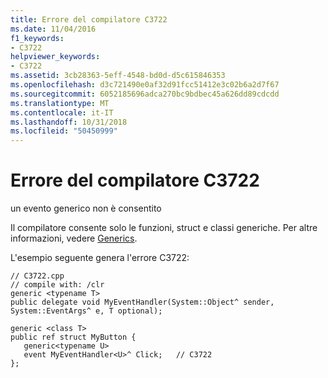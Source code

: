 ```yaml
---
title: Errore del compilatore C3722
ms.date: 11/04/2016
f1_keywords:
- C3722
helpviewer_keywords:
- C3722
ms.assetid: 3cb28363-5eff-4548-bd0d-d5c615846353
ms.openlocfilehash: d3c721490e0af32d91fcc51412e3c02b6a2d7f67
ms.sourcegitcommit: 6052185696adca270bc9bdbec45a626dd89cdcdd
ms.translationtype: MT
ms.contentlocale: it-IT
ms.lasthandoff: 10/31/2018
ms.locfileid: "50450999"
---
```

# <a name="compiler-error-c3722"></a>Errore del compilatore C3722

un evento generico non è consentito

Il compilatore consente solo le funzioni, struct e classi generiche.  Per altre informazioni, vedere [Generics](../../windows/generics-cpp-component-extensions.md).

L'esempio seguente genera l'errore C3722:

```
// C3722.cpp
// compile with: /clr
generic <typename T>
public delegate void MyEventHandler(System::Object^ sender, System::EventArgs^ e, T optional);

generic <class T>
public ref struct MyButton {
   generic<typename U>
   event MyEventHandler<U>^ Click;   // C3722
};
```